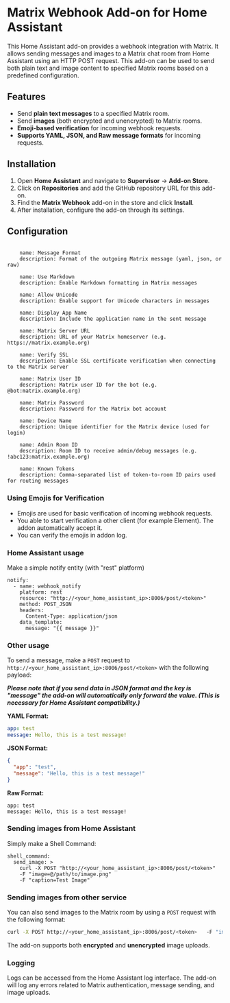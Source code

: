 # Matrix Webhook Add-on for Home Assistant

This Home Assistant add-on provides a webhook integration with Matrix. It allows sending messages and images to a Matrix chat room from Home Assistant using an HTTP POST request. This add-on can be used to send both plain text and image content to specified Matrix rooms based on a predefined configuration.

## Features

- Send **plain text messages** to a specified Matrix room.
- Send **images** (both encrypted and unencrypted) to Matrix rooms.
- **Emoji-based verification** for incoming webhook requests.
- **Supports YAML, JSON, and Raw message formats** for incoming requests.

## Installation

1. Open **Home Assistant** and navigate to **Supervisor** → **Add-on Store**.
2. Click on **Repositories** and add the GitHub repository URL for this add-on.
3. Find the **Matrix Webhook** add-on in the store and click **Install**.
4. After installation, configure the add-on through its settings.

## Configuration
```

    name: Message Format
    description: Format of the outgoing Matrix message (yaml, json, or raw)

    name: Use Markdown
    description: Enable Markdown formatting in Matrix messages

    name: Allow Unicode
    description: Enable support for Unicode characters in messages

    name: Display App Name
    description: Include the application name in the sent message

    name: Matrix Server URL
    description: URL of your Matrix homeserver (e.g. https://matrix.example.org)

    name: Verify SSL
    description: Enable SSL certificate verification when connecting to the Matrix server

    name: Matrix User ID
    description: Matrix user ID for the bot (e.g. @bot:matrix.example.org)

    name: Matrix Password
    description: Password for the Matrix bot account

    name: Device Name
    description: Unique identifier for the Matrix device (used for login)

    name: Admin Room ID
    description: Room ID to receive admin/debug messages (e.g. !abc123:matrix.example.org)

    name: Known Tokens
    description: Comma-separated list of token-to-room ID pairs used for routing messages
```

### Using Emojis for Verification

- Emojis are used for basic verification of incoming webhook requests.
- You able to start verification a other client (for example Element). The addon automatically accept it.
- You can verify the emojis in addon log.

### Home Assistant usage

Make a simple notify entity (with "rest" platform)
```
notify:
  - name: webhook_notify
    platform: rest
    resource: "http://<your_home_assistant_ip>:8006/post/<token>"
    method: POST_JSON
    headers:
      Content-Type: application/json
    data_template:
      message: "{{ message }}"
```
### Other usage

To send a message, make a `POST` request to `http://<your_home_assistant_ip>:8006/post/<token>` with the following payload:

***Please note that if you send data in JSON format and the key is "message" the add-on will automatically only forward the value. (This is necessary for Home Assistant compatibility.)***

**YAML Format:**

```yaml
app: test
message: Hello, this is a test message!
```

**JSON Format:**

```json
{
  "app": "test",
  "message": "Hello, this is a test message!"
}
```

**Raw Format:**

```
app: test
message: Hello, this is a test message!
```
### Sending images from Home Assistant

Simply make a Shell Command:
```
shell_command:
  send_image: >
    curl -X POST "http://<your_home_assistant_ip>:8006/post/<token>"
    -F "image=@/path/to/image.png"
    -F "caption=Test Image"
```
### Sending images from other service

You can also send images to the Matrix room by using a `POST` request with the following format:

```bash
curl -X POST http://<your_home_assistant_ip>:8006/post/<token>   -F "image=@/path/to/image.png"   -F "caption=Test Image"
```

The add-on supports both **encrypted** and **unencrypted** image uploads.

### Logging

Logs can be accessed from the Home Assistant log interface. The add-on will log any errors related to Matrix authentication, message sending, and image uploads.
